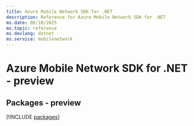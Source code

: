 ```yaml
---
title: Azure Mobile Network SDK for .NET
description: Reference for Azure Mobile Network SDK for .NET
ms.date: 06/10/2025
ms.topic: reference
ms.devlang: dotnet
ms.service: mobilenetwork
---
```

# Azure Mobile Network SDK for .NET - preview
## Packages - preview
[!INCLUDE [packages](mobile-network-index.md)]